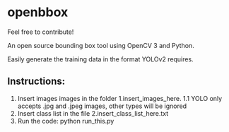 # openbbox

Feel free to contribute!

An open source bounding box tool using OpenCV 3 and Python.

Easily generate the training data in the format YOLOv2 requires.

## Instructions:

1. Insert images images in the folder 1.insert_images_here.
1.1 YOLO only accepts .jpg and .jpeg images, other types will be ignored
2. Insert class list in the file 2.insert_class_list_here.txt
3. Run the code: python run_this.py
